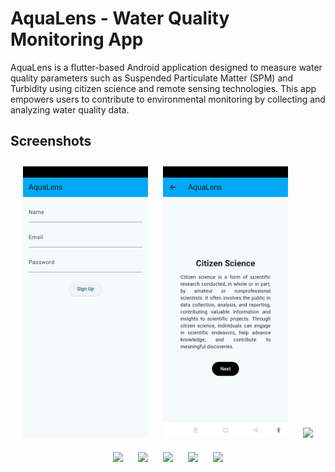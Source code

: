 # AquaLens - Water Quality Monitoring App

AquaLens is a flutter-based Android application designed to measure water quality parameters such as Suspended Particulate Matter (SPM) and Turbidity using citizen science and remote sensing technologies. This app empowers users to contribute to environmental monitoring by collecting and analyzing water quality data.

## **Screenshots**
<div align="center">
  <img src="assets/images/img1.png" width="200" style="margin: 10px;">
  <img src="assets/images/img2.png" width="200" style="margin: 10px;">
  <img src="assets/images/screen3.png" width="200" style="margin: 10px;">
  <img src="assets/images/screen4.png" width="200" style="margin: 10px;">
  <img src="assets/images/screen5.png" width="200" style="margin: 10px;">
  <img src="assets/images/screen6.png" width="200" style="margin: 10px;">
  <img src="assets/images/screen7.png" width="200" style="margin: 10px;">
  <img src="assets/images/screen8.png" width="200" style="margin: 10px;">
</div>
